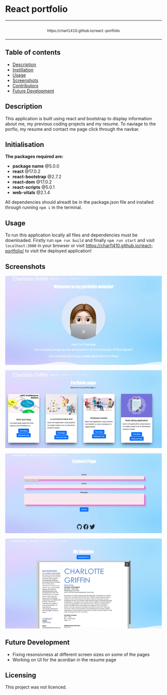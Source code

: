 # React portfolio 

<div align="center">
<table>
<tbody>
<td align="center">
<img width="2000" height="0"><br>
<sub>https://charl1410.github.io/react-portfolio
</sub><br>
<img width="2000" height="0">
</td>
</tbody>
</table>
</div>

 ## Table of contents

  * [Description](##Description)
  * [Instillation](##Instillation)
  * [Usage](##Usage)
  * [Screenshots](##Screenshots)
  * [Contributors](##Contributors)
  * [Future Development](#Future-Development)
  

## Description
This application is built using react and bootstrap to display information about me, my previous coding projects and my resume. To naviage to the porfio, my resume and contact me page click through the navbar. 

## Initialisation

**The packages required are:**

 * **package name**  @5.0.0
* **react**  @17.0.2
* **react-bootstrap**  @2.7.2
* **react-dom**  @17.0.2
* **react-scripts**  @5.0.1
* **web-vitals**  @2.1.4


All dependencies should alreadt be in the package.json file and installed through running `npm i` in the terminal.

## Usage
To run this application locally all files and dependencies must be downloaded. Firstly run `npm run build` and finally `npm run start` and visit `localhost:3000` in your browser or visit https://charl1410.github.io/react-portfolio/ to visit the deployed application!

## Screenshots 
![](https://github.com/Charl1410/react-portfolio/blob/cbbb219875dd4dfd7495c193148f03e8b5471d60/website-screenshots/screenshots/Screenshot%202023-02-23%20at%2014.28.16.png)

![](https://github.com/Charl1410/react-portfolio/blob/cbbb219875dd4dfd7495c193148f03e8b5471d60/website-screenshots/screenshots/Screenshot%202023-02-23%20at%2014.28.30.png)

![](https://github.com/Charl1410/react-portfolio/blob/cbbb219875dd4dfd7495c193148f03e8b5471d60/website-screenshots/screenshots/Screenshot%202023-02-23%20at%2016.49.56.png)

![](https://github.com/Charl1410/react-portfolio/blob/cbbb219875dd4dfd7495c193148f03e8b5471d60/website-screenshots/screenshots/Screenshot%202023-02-23%20at%2016.50.07.png)

## Future Development

* Fixing resonsivness at different screen sizes on some of the pages 
* Working on UI for the acordian in the resume page 

## Licensing 
This project was not licenced.
